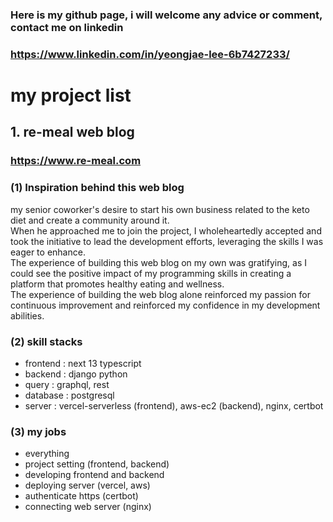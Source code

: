 ### Here is my github page, i will welcome any advice or comment, contact me on linkedin
### https://www.linkedin.com/in/yeongjae-lee-6b7427233/

# my project list 
## 1.  re-meal web blog
### https://www.re-meal.com
### (1) Inspiration behind this web blog <br/>
my senior coworker's desire to start his own business related to the keto diet and create a community around it.<br/>
When he approached me to join the project, I wholeheartedly accepted and took the initiative to lead the development efforts, leveraging the skills I was eager to enhance.<br/>
The experience of building this web blog on my own was gratifying, as I could see the positive impact of my programming skills in creating a platform that promotes healthy eating and wellness.<br/>
The experience of building the web blog alone reinforced my passion for continuous improvement and reinforced my confidence in my development abilities.<br/>

### (2) skill stacks <br/>
- frontend : next 13 typescript <br/>
- backend : django python <br/>
- query : graphql, rest <br/>
- database : postgresql <br/>
- server : vercel-serverless (frontend), aws-ec2 (backend), nginx, certbot <br/>

### (3) my jobs
- everything
- project setting (frontend, backend)
- developing frontend and backend
- deploying server (vercel, aws)
- authenticate https (certbot)
- connecting web server (nginx)



<!--
**yeongjaelee/yeongjaelee** is a ✨ _special_ ✨ repository because its `README.md` (this file) appears on your GitHub profile.

Here are some ideas to get you started:

- 🔭 I’m currently working on ...
- 🌱 I’m currently learning ...
- 👯 I’m looking to collaborate on ...
- 🤔 I’m looking for help with ...
- 💬 Ask me about ...
- 📫 How to reach me: ...
- 😄 Pronouns: ...
- ⚡ Fun fact: ...
-->
